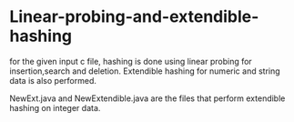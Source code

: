 # Linear-probing-and-extendible-hashing
for the given input c file, hashing is done using linear probing for insertion,search and deletion. Extendible hashing for numeric and string data is also performed.

NewExt.java and NewExtendible.java are the files that perform extendible hashing on integer data.
